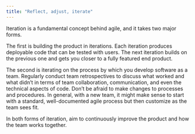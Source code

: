 ```yaml
---
title: "Reflect, adjust, iterate"
---
```

Iteration is a fundamental concept behind agile, and it takes two major forms.

The first is building the product in iterations. Each iteration produces deployable code that can be tested with users. The next iteration builds on the previous one and gets you closer to a fully featured end product.

The second is iterating on the process by which you develop software as a team. Regularly conduct team retrospectives to discuss what worked and what didn’t in terms of team collaboration, communication, and even the technical aspects of code. Don’t be afraid to make changes to processes and procedures. In general, with a new team, it might make sense to start with a standard, well-documented agile process but then customize as the team sees fit.

In both forms of iteration, aim to continuously improve the product and how the team works together.

